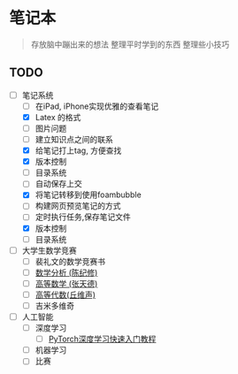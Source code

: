 # 笔记本

> 存放脑中蹦出来的想法
> 整理平时学到的东西
> 整理些小技巧

## TODO

* [ ] 笔记系统
  * [ ] 在iPad, iPhone实现优雅的查看笔记
  * [X] Latex 的格式
  * [ ] 图片问题
  * [ ] 建立知识点之间的联系
  * [x] 给笔记打上tag, 方便查找
  * [X] 版本控制
  * [ ] 目录系统
  * [ ] 自动保存上交
  * [x] 将笔记转移到使用foambubble
  * [ ] 构建网页预览笔记的方式
  * [ ] 定时执行任务,保存笔记文件
  * [x] 版本控制
  * [ ] 目录系统
* [ ] 大学生数学竞赛
  * [ ] 裴礼文的数学竞赛书
  * [ ] [数学分析 (陈纪修)](https://www.bilibili.com/video/BV12s411h7v4)
  * [ ] [高等数学 (张天德)](https://www.bilibili.com/video/BV1cE411Y74f?p=21)
  * [ ] [高等代数(丘维声)](https://www.bilibili.com/video/BV1wt41147Q1)
  * [ ] 吉米多维奇
* [ ] 人工智能
  * [ ] 深度学习
    * [ ] [PyTorch深度学习快速入门教程](https://www.bilibili.com/video/BV1hE411t7RN?)
  * [ ] 机器学习
  * [ ] 比赛
